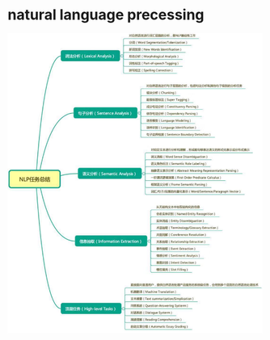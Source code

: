 # natural language precessing

![iamge](https://github.com/xuewengeophysics/xwStudyNLP/blob/master/images/NLP%E4%BB%BB%E5%8A%A1%E6%80%BB%E7%BB%93.jpg)
